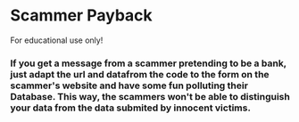 # Scammer Payback
 For educational use only!
### If you get a message from a scammer pretending to be a bank,<br> just adapt the url and datafrom the code to the form on the scammer's website and have some fun polluting their Database. This way, the scammers won't be able to distinguish your data from the data submited by innocent victims.